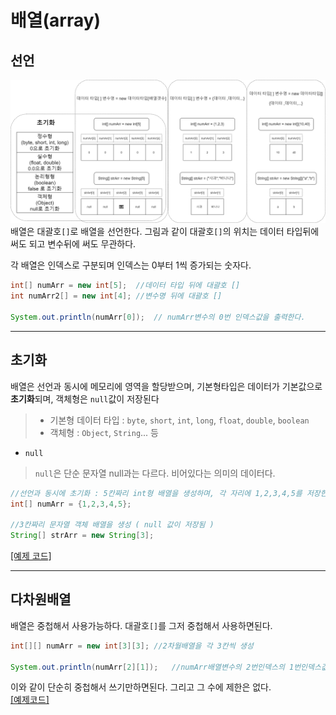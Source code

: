 # **배열(array)**
## 선언
![](../../img/class02/chapter_04/array.png)
배열은 대괄호`[]`로 배열을 선언한다. 그림과 같이 대괄호`[]`의 위치는 데이터 타입뒤에 써도 되고 변수뒤에 써도 무관하다.

각 배열은 인덱스로 구분되며 인덱스는 0부터 1씩 증가되는 숫자다.
```java
int[] numArr = new int[5];  //데이터 타입 뒤에 대괄호 []
int numArr2[] = new int[4]; //변수명 뒤에 대괄호 []

System.out.println(numArr[0]);  // numArr변수의 0번 인덱스값을 출력한다.
```
----
## 초기화
배열은 선언과 동시에 메모리에 영역을 할당받으며, 기본형타입은 데이터가 기본값으로 **초기화**되며, 객체형은 `null`값이 저장된다
> - 기본형 데이터 타입 : `byte`, `short`, `int`, `long`, `float`, `double`, `boolean`
> - 객체형 : `Object`, `String`... 등
- `null`
> `null`은 단순 문자열 null과는 다르다. 비어있다는 의미의 데이터다.
```java
//선언과 동시에 초기화 : 5칸짜리 int형 배열을 생성하며, 각 자리에 1,2,3,4,5를 저장한다.
int[] numArr = {1,2,3,4,5};

//3칸짜리 문자열 객체 배열을 생성 ( null 값이 저장됨 )
String[] strArr = new String[3];    
```

[[예제 코드]](../../code/class02/chapter04/Arr.java)

----
## 다차원배열
배열은 중첩해서 사용가능하다. 대괄호`[]`를 그저 중첩해서 사용하면된다.
```java
int[][] numArr = new int[3][3]; //2차월배열을 각 3칸씩 생성

System.out.println(numArr[2][1]);   //numArr배열변수의 2번인덱스의 1번인덱스값 출력
```
이와 같이 단순히 중첩해서 쓰기만하면된다. 그리고 그 수에 제한은 없다.   
[[예제코드]](../../code/class02/chapter04/Arr02.java)